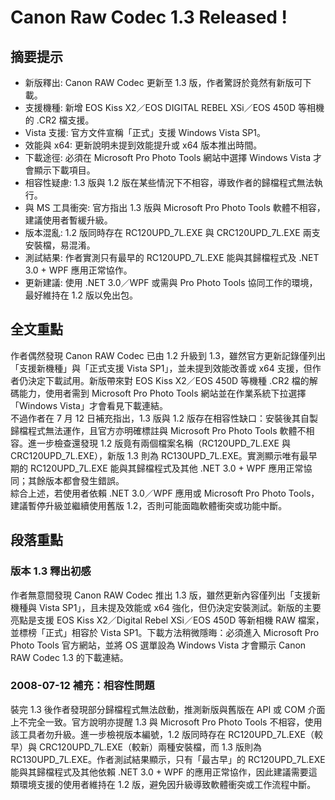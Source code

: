 # Canon Raw Codec 1.3 Released !

## 摘要提示
- 新版釋出: Canon RAW Codec 更新至 1.3 版，作者驚訝於竟然有新版可下載。
- 支援機種: 新增 EOS Kiss X2／EOS DIGITAL REBEL XSi／EOS 450D 等相機的 .CR2 檔支援。
- Vista 支援: 官方文件宣稱「正式」支援 Windows Vista SP1。
- 效能與 x64: 更新說明未提到效能提升或 x64 版本推出時間。
- 下載途徑: 必須在 Microsoft Pro Photo Tools 網站中選擇 Windows Vista 才會顯示下載項目。
- 相容性疑慮: 1.3 版與 1.2 版在某些情況下不相容，導致作者的歸檔程式無法執行。
- 與 MS 工具衝突: 官方指出 1.3 版與 Microsoft Pro Photo Tools 軟體不相容，建議使用者暫緩升級。
- 版本混亂: 1.2 版同時存在 RC120UPD_7L.EXE 與 CRC120UPD_7L.EXE 兩支安裝檔，易混淆。
- 測試結果: 作者實測只有最早的 RC120UPD_7L.EXE 能與其歸檔程式及 .NET 3.0 + WPF 應用正常協作。
- 更新建議: 使用 .NET 3.0／WPF 或需與 Pro Photo Tools 協同工作的環境，最好維持在 1.2 版以免出包。

## 全文重點
作者偶然發現 Canon RAW Codec 已由 1.2 升級到 1.3，雖然官方更新記錄僅列出「支援新機種」與「正式支援 Vista SP1」，並未提到效能改善或 x64 支援，但作者仍決定下載試用。新版帶來對 EOS Kiss X2／EOS 450D 等機種 .CR2 檔的解碼能力，使用者需到 Microsoft Pro Photo Tools 網站並在作業系統下拉選擇「Windows Vista」才會看見下載連結。  
不過作者在 7 月 12 日補充指出，1.3 版與 1.2 版存在相容性缺口：安裝後其自製歸檔程式無法運作，且官方亦明確標註與 Microsoft Pro Photo Tools 軟體不相容。進一步檢查還發現 1.2 版竟有兩個檔案名稱（RC120UPD_7L.EXE 與 CRC120UPD_7L.EXE），新版 1.3 則為 RC130UPD_7L.EXE。實測顯示唯有最早期的 RC120UPD_7L.EXE 能與其歸檔程式及其他 .NET 3.0 + WPF 應用正常協同；其餘版本都會發生錯誤。  
綜合上述，若使用者依賴 .NET 3.0／WPF 應用或 Microsoft Pro Photo Tools，建議暫停升級並繼續使用舊版 1.2，否則可能面臨軟體衝突或功能中斷。

## 段落重點
### 版本 1.3 釋出初感
作者無意間發現 Canon RAW Codec 推出 1.3 版，雖然更新內容僅列出「支援新機種與 Vista SP1」，且未提及效能或 x64 強化，但仍決定安裝測試。新版的主要亮點是支援 EOS Kiss X2／Digital Rebel XSi／EOS 450D 等新相機 RAW 檔案，並標榜「正式」相容於 Vista SP1。下載方法稍微隱晦：必須進入 Microsoft Pro Photo Tools 官方網站，並將 OS 選單設為 Windows Vista 才會顯示 Canon RAW Codec 1.3 的下載連結。

### 2008-07-12 補充：相容性問題
裝完 1.3 後作者發現部分歸檔程式無法啟動，推測新版與舊版在 API 或 COM 介面上不完全一致。官方說明亦提醒 1.3 與 Microsoft Pro Photo Tools 不相容，使用該工具者勿升級。進一步檢視版本編號，1.2 版同時存在 RC120UPD_7L.EXE（較早）與 CRC120UPD_7L.EXE（較新）兩種安裝檔，而 1.3 版則為 RC130UPD_7L.EXE。作者測試結果顯示，只有「最古早」的 RC120UPD_7L.EXE 能與其歸檔程式及其他依賴 .NET 3.0 + WPF 的應用正常協作，因此建議需要這類環境支援的使用者維持在 1.2 版，避免因升級導致軟體衝突或工作流程中斷。